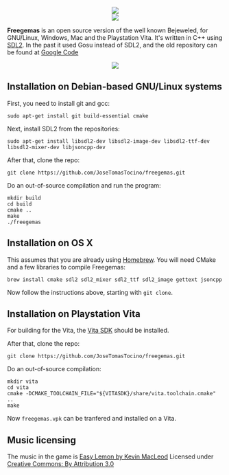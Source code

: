 <p align="center">
    <img src="https://raw.githubusercontent.com/JoseTomasTocino/freegemas/static/images/header_logo.png"><br>
    <img src="https://raw.githubusercontent.com/JoseTomasTocino/freegemas/static/images/header_gems.png"><br>
</p>

__Freegemas__ is an open source version of the well known Bejeweled, for GNU/Linux, Windows, Mac and the Playstation Vita. It's written in C++ using [SDL2](https://www.libsdl.org/). In the past it used Gosu instead of SDL2, and the old repository can be found at [Google Code](http://freegemas.googlecode.com)

<p align="center">
    <img src="https://raw.githubusercontent.com/JoseTomasTocino/freegemas/static/images/screenshot_1.png">
</p>    
        


## Installation on Debian-based GNU/Linux systems

First, you need to install git and gcc:

    sudo apt-get install git build-essential cmake

Next, install SDL2 from the repositories:

    sudo apt-get install libsdl2-dev libsdl2-image-dev libsdl2-ttf-dev libsdl2-mixer-dev libjsoncpp-dev
    
After that, clone the repo:

    git clone https://github.com/JoseTomasTocino/freegemas.git
    
Do an out-of-source compilation and run the program:

    mkdir build
    cd build
    cmake ..
    make
    ./freegemas

## Installation on OS X

This assumes that you are already using [Homebrew](http://brew.sh/). You will need CMake and a few libraries to compile Freegemas:

    brew install cmake sdl2 sdl2_mixer sdl2_ttf sdl2_image gettext jsoncpp

Now follow the instructions above, starting with `git clone`.

## Installation on Playstation Vita

For building for the Vita, the [Vita SDK](https://vitasdk.org) should be installed.

After that, clone the repo:

    git clone https://github.com/JoseTomasTocino/freegemas.git

Do an out-of-source compilation:

    mkdir vita
    cd vita
    cmake -DCMAKE_TOOLCHAIN_FILE="${VITASDK}/share/vita.toolchain.cmake" ..
    make

Now ``freegemas.vpk`` can be tranfered and installed on a Vita.

## Music licensing

The music in the game is [Easy Lemon by Kevin MacLeod](http://incompetech.com/music/royalty-free/index.html?isrc=USUAN1200076)
Licensed under [Creative Commons: By Attribution 3.0](http://creativecommons.org/licenses/by/3.0/)
